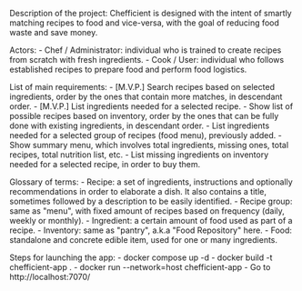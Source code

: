 Description of the project: Chefficient is designed with the intent of smartly matching recipes to food and vice-versa, with the goal of reducing food waste and save money.

Actors:
	- Chef / Administrator: individual who is trained to create recipes from scratch with fresh ingredients.
	- Cook / User: individual who follows established recipes to prepare food and perform food logistics.

List of main requirements:
	- [M.V.P.] Search recipes based on selected ingredients, order by the ones that contain more matches, in descendant order.
	- [M.V.P.] List ingredients needed for a selected recipe.
	- Show list of possible recipes based on inventory, order by the ones that can be fully done with existing ingredients, in descendant order.
	- List ingredients needed for a selected group of recipes (food menu), previously added.
	- Show summary menu, which involves total ingredients, missing ones, total recipes, total nutrition list, etc.
	- List missing ingredients on inventory needed for a selected recipe, in order to buy them.
	
	
Glossary of terms:
	- Recipe: a set of ingredients, instructions and optionally recommendations in order to elaborate a dish. It also contains a title, sometimes followed by a description to be easily identified.
	- Recipe group: same as "menu", with fixed amount of recipes based on frequency (daily, weekly or monthly).
	- Ingredient: a certain amount of food used as part of a recipe.
	- Inventory: same as "pantry", a.k.a "Food Repository" here.
	- Food: standalone and concrete edible item, used for one or many ingredients.
	
Steps for launching the app:
	- docker compose up -d
	- docker build -t chefficient-app .
	- docker run --network=host chefficient-app
	- Go to http://localhost:7070/
